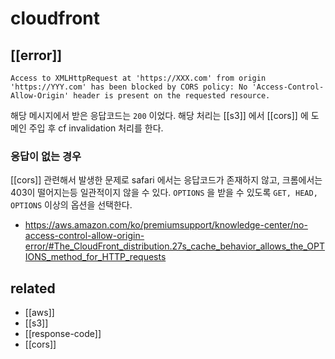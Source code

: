 # cloudfront

## [[error]]
```
Access to XMLHttpRequest at 'https://XXX.com' from origin 'https://YYY.com' has been blocked by CORS policy: No 'Access-Control-Allow-Origin' header is present on the requested resource.
```
해당 메시지에서 받은 응답코드는 `200` 이었다.
해당 처리는 [[s3]] 에서 [[cors]] 에 도메인 주입 후 cf invalidation 처리를 한다.

### 응답이 없는 경우
[[cors]] 관련해서 발생한 문제로 safari 에서는 응답코드가 존재하지 않고, 크롬에서는 403이 떨어지는등 일관적이지 않을 수 있다.
`OPTIONS` 을 받을 수 있도록 `GET, HEAD, OPTIONS` 이상의 옵션을 선택한다.

- https://aws.amazon.com/ko/premiumsupport/knowledge-center/no-access-control-allow-origin-error/#The_CloudFront_distribution.27s_cache_behavior_allows_the_OPTIONS_method_for_HTTP_requests

## related
- [[aws]]
- [[s3]]
- [[response-code]]
- [[cors]]
